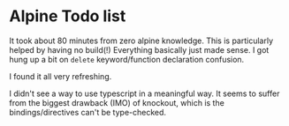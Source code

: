 # Alpine Todo list

It took about 80 minutes from zero alpine knowledge.  This is particularly helped by having no build(!)  Everything basically just made sense.  I got hung up a bit on `delete` keyword/function declaration confusion.

I found it all very refreshing.

I didn't see a way to use typescript in a meaningful way.  It seems to suffer from the biggest drawback (IMO) of knockout, which is the bindings/directives can't be type-checked.
